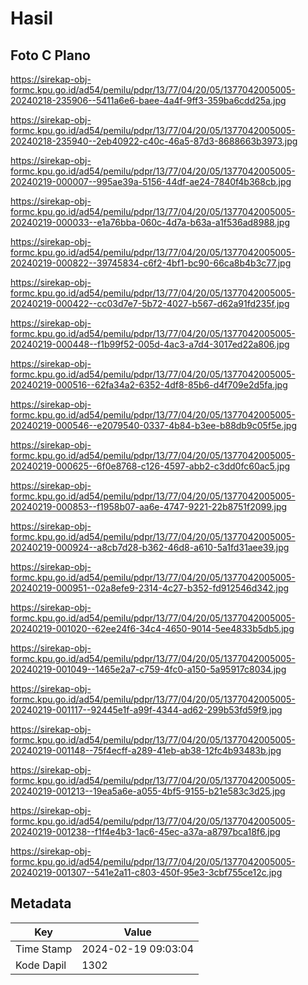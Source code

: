 # Hasil

## Foto C Plano

https://sirekap-obj-formc.kpu.go.id/ad54/pemilu/pdpr/13/77/04/20/05/1377042005005-20240218-235906--5411a6e6-baee-4a4f-9ff3-359ba6cdd25a.jpg

https://sirekap-obj-formc.kpu.go.id/ad54/pemilu/pdpr/13/77/04/20/05/1377042005005-20240218-235940--2eb40922-c40c-46a5-87d3-8688663b3973.jpg

https://sirekap-obj-formc.kpu.go.id/ad54/pemilu/pdpr/13/77/04/20/05/1377042005005-20240219-000007--995ae39a-5156-44df-ae24-7840f4b368cb.jpg

https://sirekap-obj-formc.kpu.go.id/ad54/pemilu/pdpr/13/77/04/20/05/1377042005005-20240219-000033--e1a76bba-060c-4d7a-b63a-a1f536ad8988.jpg

https://sirekap-obj-formc.kpu.go.id/ad54/pemilu/pdpr/13/77/04/20/05/1377042005005-20240219-000822--39745834-c6f2-4bf1-bc90-66ca8b4b3c77.jpg

https://sirekap-obj-formc.kpu.go.id/ad54/pemilu/pdpr/13/77/04/20/05/1377042005005-20240219-000422--cc03d7e7-5b72-4027-b567-d62a91fd235f.jpg

https://sirekap-obj-formc.kpu.go.id/ad54/pemilu/pdpr/13/77/04/20/05/1377042005005-20240219-000448--f1b99f52-005d-4ac3-a7d4-3017ed22a806.jpg

https://sirekap-obj-formc.kpu.go.id/ad54/pemilu/pdpr/13/77/04/20/05/1377042005005-20240219-000516--62fa34a2-6352-4df8-85b6-d4f709e2d5fa.jpg

https://sirekap-obj-formc.kpu.go.id/ad54/pemilu/pdpr/13/77/04/20/05/1377042005005-20240219-000546--e2079540-0337-4b84-b3ee-b88db9c05f5e.jpg

https://sirekap-obj-formc.kpu.go.id/ad54/pemilu/pdpr/13/77/04/20/05/1377042005005-20240219-000625--6f0e8768-c126-4597-abb2-c3dd0fc60ac5.jpg

https://sirekap-obj-formc.kpu.go.id/ad54/pemilu/pdpr/13/77/04/20/05/1377042005005-20240219-000853--f1958b07-aa6e-4747-9221-22b8751f2099.jpg

https://sirekap-obj-formc.kpu.go.id/ad54/pemilu/pdpr/13/77/04/20/05/1377042005005-20240219-000924--a8cb7d28-b362-46d8-a610-5a1fd31aee39.jpg

https://sirekap-obj-formc.kpu.go.id/ad54/pemilu/pdpr/13/77/04/20/05/1377042005005-20240219-000951--02a8efe9-2314-4c27-b352-fd912546d342.jpg

https://sirekap-obj-formc.kpu.go.id/ad54/pemilu/pdpr/13/77/04/20/05/1377042005005-20240219-001020--62ee24f6-34c4-4650-9014-5ee4833b5db5.jpg

https://sirekap-obj-formc.kpu.go.id/ad54/pemilu/pdpr/13/77/04/20/05/1377042005005-20240219-001049--1465e2a7-c759-4fc0-a150-5a95917c8034.jpg

https://sirekap-obj-formc.kpu.go.id/ad54/pemilu/pdpr/13/77/04/20/05/1377042005005-20240219-001117--92445e1f-a99f-4344-ad62-299b53fd59f9.jpg

https://sirekap-obj-formc.kpu.go.id/ad54/pemilu/pdpr/13/77/04/20/05/1377042005005-20240219-001148--75f4ecff-a289-41eb-ab38-12fc4b93483b.jpg

https://sirekap-obj-formc.kpu.go.id/ad54/pemilu/pdpr/13/77/04/20/05/1377042005005-20240219-001213--19ea5a6e-a055-4bf5-9155-b21e583c3d25.jpg

https://sirekap-obj-formc.kpu.go.id/ad54/pemilu/pdpr/13/77/04/20/05/1377042005005-20240219-001238--f1f4e4b3-1ac6-45ec-a37a-a8797bca18f6.jpg

https://sirekap-obj-formc.kpu.go.id/ad54/pemilu/pdpr/13/77/04/20/05/1377042005005-20240219-001307--541e2a11-c803-450f-95e3-3cbf755ce12c.jpg


## Metadata

| Key        | Value               |
| ---------- | ------------------- |
| Time Stamp | 2024-02-19 09:03:04 |
| Kode Dapil | 1302                |



